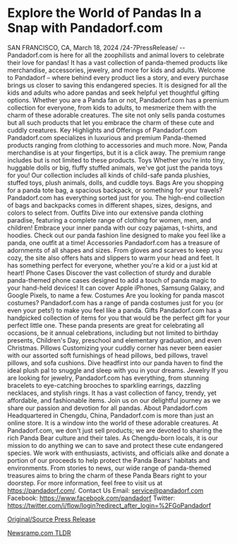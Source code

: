 # Explore the World of Pandas In a Snap with Pandadorf.com

SAN FRANCISCO, CA, March 18, 2024 /24-7PressRelease/ -- Pandadorf.com is here for all the zoophilists and animal lovers to celebrate their love for pandas! It has a vast collection of panda-themed products like merchandise, accessories, jewelry, and more for kids and adults.   Welcome to Pandadorf – where behind every product lies a story, and every purchase brings us closer to saving this endangered species. It is designed for all the kids and adults who adore pandas and seek helpful yet thoughtful gifting options.   Whether you are a Panda fan or not, Pandadorf.com has a premium collection for everyone, from kids to adults, to mesmerize them with the charm of these adorable creatures. The site not only sells panda costumes but all such products that let you embrace the charm of these cute and cuddly creatures.   Key Highlights and Offerings of Pandadorf.com  Pandadorf.com specializes in luxurious and premium Panda-themed products ranging from clothing to accessories and much more. Now, Panda merchandise is at your fingertips, but it is a click away. The premium range includes but is not limited to these products.   Toys   Whether you're into tiny, huggable dolls or big, fluffy stuffed animals, we've got just the panda toys for you! Our collection includes all kinds of child-safe panda plushies, stuffed toys, plush animals, dolls, and cuddle toys.  Bags   Are you shopping for a panda tote bag, a spacious backpack, or something for your travels? Pandadorf.com has everything sorted just for you. The high-end collection of bags and backpacks comes in different shapes, sizes, designs, and colors to select from.  Outfits  Dive into our extensive panda clothing paradise, featuring a complete range of clothing for women, men, and children! Embrace your inner panda with our cozy pajamas, t-shirts, and hoodies. Check out our panda fashion line designed to make you feel like a panda, one outfit at a time!  Accessories  Pandadorf.com has a treasure of adornments of all shapes and sizes. From gloves and scarves to keep you cozy, the site also offers hats and slippers to warm your head and feet. It has something perfect for everyone, whether you're a kid or a just kid at heart!   Phone Cases   Discover the vast collection of sturdy and durable panda-themed phone cases designed to add a touch of panda magic to your hand-held devices! It can cover Apple iPhones, Samsung Galaxy, and Google Pixels, to name a few.  Costumes   Are you looking for panda mascot costumes? Pandadorf.com has a range of panda costumes just for you (or even your pets!) to make you feel like a panda.  Gifts   Pandadorf.com has a handpicked collection of items for you that would be the perfect gift for your perfect little one. These panda presents are great for celebrating all occasions, be it annual celebrations, including but not limited to birthday presents, Children's Day, preschool and elementary graduation, and even Christmas.   Pillows   Customizing your cuddly corner has never been easier with our assorted soft furnishings of head pillows, bed pillows, travel pillows, and sofa cushions. Dive headfirst into our panda haven to find the ideal plush pal to snuggle and sleep with you in your dreams.  Jewelry   If you are looking for jewelry, Pandadorf.com has everything, from stunning bracelets to eye-catching brooches to sparkling earrings, dazzling necklaces, and stylish rings. It has a vast collection of fancy, trendy, yet affordable, and fashionable items.  Join us on our delightful journey as we share our passion and devotion for all pandas.  About Pandadorf.com   Headquartered in Chengdu, China, Pandadorf.com is more than just an online store. It is a window into the world of these adorable creatures. At Pandadorf.com, we don't just sell products; we are devoted to sharing the rich Panda Bear culture and their tales. As Chengdu-born locals, it is our mission to do anything we can to save and protect these cute endangered species. We work with enthusiasts, activists, and officials alike and donate a portion of our proceeds to help protect the Panda Bears' habitats and environments. From stories to news, our wide range of panda-themed treasures aims to bring the charm of these Panda Bears right to your doorstep.   For more information, feel free to visit us at https://pandadorf.com/.  Contact Us  Email: service@pandadorf.com  Facebook: https://www.facebook.com/pandadorf  Twitter: https://twitter.com/i/flow/login?redirect_after_login=%2FGoPandadorf 

[Original/Source Press Release](https://www.24-7pressrelease.com/press-release/509331/explore-the-world-of-pandas-in-a-snap-with-pandadorfcom) 

[Newsramp.com TLDR](https://newsramp.com/None) 
